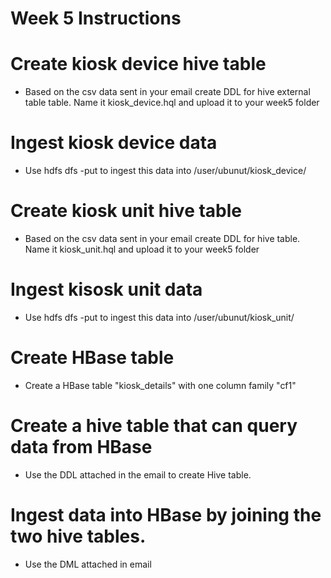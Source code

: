 # Week 5 Instructions

# Create kiosk device hive table
* Based on the csv data sent in your email create DDL for hive external table table. Name it kiosk_device.hql and upload it to your week5 folder
# Ingest kiosk device data
* Use hdfs dfs -put to ingest this data into /user/ubunut/kiosk_device/
# Create kiosk unit hive table
* Based on the csv data sent in your email create DDL for hive table. Name it kiosk_unit.hql and upload it to your week5 folder
# Ingest kisosk unit data
* Use hdfs dfs -put to ingest this data into /user/ubunut/kiosk_unit/
# Create HBase table
* Create a HBase table "kiosk_details" with one column family "cf1"
# Create a hive table that can query data from HBase
* Use the DDL attached in the email to create Hive table.
# Ingest data into HBase by joining the two hive tables.
* Use the DML attached in email
